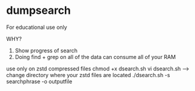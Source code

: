 # dumpsearch

For educational use only

WHY?
1. Show progress of search
2. Doing find + grep on all of the data can consume all of your RAM

use only on zstd compressed files
chmod +x dsearch.sh
vi dsearch.sh --> change directory where your zstd files are located
./dsearch.sh -s searchphrase -o outputfile
